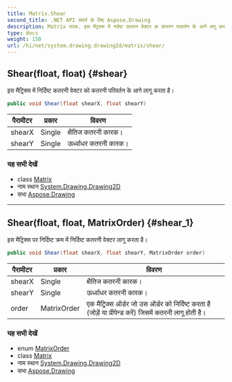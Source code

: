 ```yaml
---
title: Matrix.Shear
second_title: .NET API संदर्भ के लिए Aspose.Drawing
description: Matrix तरक. इस मैट्रक्स में नर्दष्ट कतरन वेक्टर क कतरन परवर्तन के आगे लगू करत है
type: docs
weight: 150
url: /hi/net/system.drawing.drawing2d/matrix/shear/
---
```

## Shear(float, float) {#shear}

इस मैट्रिक्स में निर्दिष्ट कतरनी वेक्टर को कतरनी परिवर्तन के आगे लागू करता है।

```csharp
public void Shear(float shearX, float shearY)
```

| पैरामीटर | प्रकार | विवरण |
| --- | --- | --- |
| shearX | Single | क्षैतिज कतरनी कारक। |
| shearY | Single | ऊर्ध्वाधर कतरनी कारक। |

### यह सभी देखें

* class [Matrix](../)
* नाम स्थान [System.Drawing.Drawing2D](../../matrix/)
* सभा [Aspose.Drawing](../../../)

---

## Shear(float, float, MatrixOrder) {#shear_1}

इस मैट्रिक्स पर निर्दिष्ट क्रम में निर्दिष्ट कतरनी वेक्टर लागू करता है।

```csharp
public void Shear(float shearX, float shearY, MatrixOrder order)
```

| पैरामीटर | प्रकार | विवरण |
| --- | --- | --- |
| shearX | Single | क्षैतिज कतरनी कारक। |
| shearY | Single | ऊर्ध्वाधर कतरनी कारक। |
| order | MatrixOrder | एक मैट्रिक्स ऑर्डर जो उस ऑर्डर को निर्दिष्ट करता है (जोड़ें या प्रीपेन्ड करें) जिसमें कतरनी लागू होती है। |

### यह सभी देखें

* enum [MatrixOrder](../../matrixorder/)
* class [Matrix](../)
* नाम स्थान [System.Drawing.Drawing2D](../../matrix/)
* सभा [Aspose.Drawing](../../../)


